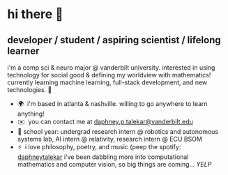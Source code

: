 <!--
**daphneyt04/daphneyt04** is a ✨ _special_ ✨ repository because its `README.md` (this file) appears on your GitHub profile.

Here are some ideas to get you started:

- 🔭 I’m currently working on ...
- 🌱 I’m currently learning ...
- 👯 I’m looking to collaborate on ...
- 🤔 I’m looking for help with ...
- 💬 Ask me about ...
- 📫 How to reach me: ...
- 😄 Pronouns: ...
- ⚡ Fun fact: ...
-->

hi there 👋 
================================

developer / student / aspiring scientist / lifelong learner
--------------------------------------

i'm a comp sci & neuro major @ vanderbilt university. 
interested in using technology for social good & defining my worldview with mathematics! 
currently learning machine learning, full-stack development, and new technologies. 🌱

* 🌍  i'm based in atlanta & nashville. willing to go anywhere to learn anything!
* ✉️  you can contact me at [daphney.p.talekar@vanderbilt.edu](mailto:daphney.p.talekar@vanderbilt.edu)
* 🔭 school year: undergrad research intern @ robotics and autonomous systems lab, AI intern @ relativity, research intern @ ECU BSOM
* ⚡  i love philosophy, poetry, and music (peep the spotify: [daphneytalekar](https://open.spotify.com/user/daphney.talekar04?si=bea3a849d2354cf9) i've been dabbling more into computational mathematics and computer vision, so big things are coming... _YELP_
